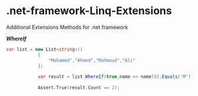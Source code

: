 # .net-framework-Linq-Extensions
Additional Extensions Methods for .net framework

***WhereIf***


```csharp 
var list = new List<string>()
            {
                "Mohamed","Ahmed","Mahmoud","Ali"
            };
            
            var result = list.WhereIf(true,name => name[0].Equals('M')).ToList();
            
            Assert.True(result.Count == 2); 
```
